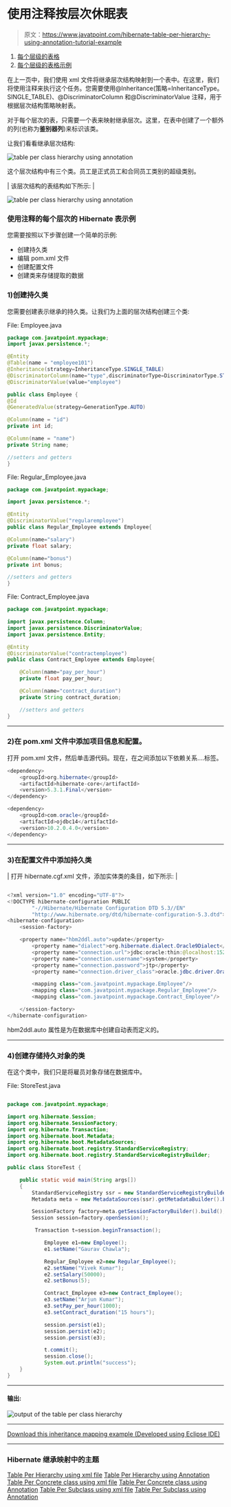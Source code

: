 # 使用注释按层次休眠表

> 原文：<https://www.javatpoint.com/hibernate-table-per-hierarchy-using-annotation-tutorial-example>

1.  [每个层级的表格](#)
2.  [每个层级的表格示例](#ex)

在上一页中，我们使用 xml 文件将继承层次结构映射到一个表中。在这里，我们将使用注释来执行这个任务。您需要使用@Inheritance(策略=InheritanceType。SINGLE_TABLE)、@DiscriminatorColumn 和@DiscriminatorValue 注释，用于根据层次结构策略映射表。

对于每个层次的表，只需要一个表来映射继承层次。这里，在表中创建了一个额外的列(也称为**鉴别器列**)来标识该类。

让我们看看继承层次结构:

![table per class hierarchy using annotation](../img/1ee88d8a251b98174368673d823b622f.png)

这个层次结构中有三个类。员工是正式员工和合同员工类别的超级类别。

| 该层次结构的表结构如下所示: |

![table per class hierarchy using annotation](../img/358fc3f8e28ba4bfaf217a5ea33d6079.png)

### 使用注释的每个层次的 Hibernate 表示例

您需要按照以下步骤创建一个简单的示例:

*   创建持久类
*   编辑 pom.xml 文件
*   创建配置文件
*   创建类来存储提取的数据

### 1)创建持久类

您需要创建表示继承的持久类。让我们为上面的层次结构创建三个类:

File: Employee.java

```java
package com.javatpoint.mypackage;
import javax.persistence.*;

@Entity
@Table(name = "employee101")
@Inheritance(strategy=InheritanceType.SINGLE_TABLE)
@DiscriminatorColumn(name="type",discriminatorType=DiscriminatorType.STRING)
@DiscriminatorValue(value="employee")

public class Employee {
@Id
@GeneratedValue(strategy=GenerationType.AUTO)

@Column(name = "id")
private int id;

@Column(name = "name")
private String name;

//setters and getters
}

```

File: Regular_Employee.java

```java
package com.javatpoint.mypackage;

import javax.persistence.*;

@Entity
@DiscriminatorValue("regularemployee")
public class Regular_Employee extends Employee{

@Column(name="salary")	
private float salary;

@Column(name="bonus")	
private int bonus;

//setters and getters
}

```

File: Contract_Employee.java

```java
package com.javatpoint.mypackage;

import javax.persistence.Column;
import javax.persistence.DiscriminatorValue;
import javax.persistence.Entity;

@Entity
@DiscriminatorValue("contractemployee")
public class Contract_Employee extends Employee{

	@Column(name="pay_per_hour")
	private float pay_per_hour;

	@Column(name="contract_duration")
	private String contract_duration;

	//setters and getters
}

```

* * *

### 2)在 pom.xml 文件中添加项目信息和配置。

打开 pom.xml 文件，然后单击源代码。现在，在<dependencies>之间添加以下依赖关系....</dependencies>标签。

```java
<dependency>
    <groupId>org.hibernate</groupId>
    <artifactId>hibernate-core</artifactId>
    <version>5.3.1.Final</version>
</dependency>

<dependency>
    <groupId>com.oracle</groupId>
    <artifactId>ojdbc14</artifactId>
    <version>10.2.0.4.0</version>
</dependency>

```

* * *

### 3)在配置文件中添加持久类

| 打开 hibernate.cgf.xml 文件，添加实体类的条目，如下所示: |

```java

<?xml version="1.0" encoding="UTF-8"?>
<!DOCTYPE hibernate-configuration PUBLIC
		"-//Hibernate/Hibernate Configuration DTD 5.3//EN"
		"http://www.hibernate.org/dtd/hibernate-configuration-5.3.dtd">
<hibernate-configuration>
    <session-factory>

    <property name="hbm2ddl.auto">update</property>  
        <property name="dialect">org.hibernate.dialect.Oracle9Dialect</property>  
        <property name="connection.url">jdbc:oracle:thin:@localhost:1521:xe</property>  
        <property name="connection.username">system</property>  
        <property name="connection.password">jtp</property>  
        <property name="connection.driver_class">oracle.jdbc.driver.OracleDriver</property> 

        <mapping class="com.javatpoint.mypackage.Employee"/>
        <mapping class="com.javatpoint.mypackage.Regular_Employee"/>
        <mapping class="com.javatpoint.mypackage.Contract_Employee"/>

    </session-factory>
</hibernate-configuration>

```

hbm2ddl.auto 属性是为在数据库中创建自动表而定义的。

* * *

### 4)创建存储持久对象的类

在这个类中，我们只是将雇员对象存储在数据库中。

File: StoreTest.java

```java

package com.javatpoint.mypackage;

import org.hibernate.Session;
import org.hibernate.SessionFactory;
import org.hibernate.Transaction;
import org.hibernate.boot.Metadata;
import org.hibernate.boot.MetadataSources;
import org.hibernate.boot.registry.StandardServiceRegistry;
import org.hibernate.boot.registry.StandardServiceRegistryBuilder;

public class StoreTest {

	public static void main(String args[])
	{
		StandardServiceRegistry ssr = new StandardServiceRegistryBuilder().configure("hibernate.cfg.xml").build();
	    Metadata meta = new MetadataSources(ssr).getMetadataBuilder().build();

		SessionFactory factory=meta.getSessionFactoryBuilder().build();
		Session session=factory.openSession();

		 Transaction t=session.beginTransaction();  

		    Employee e1=new Employee();  
		    e1.setName("Gaurav Chawla");  

		    Regular_Employee e2=new Regular_Employee();  
		    e2.setName("Vivek Kumar");  
		    e2.setSalary(50000);  
		    e2.setBonus(5);  

		    Contract_Employee e3=new Contract_Employee();  
		    e3.setName("Arjun Kumar");  
		    e3.setPay_per_hour(1000);  
		    e3.setContract_duration("15 hours");  

		    session.persist(e1);  
		    session.persist(e2);  
		    session.persist(e3);  

		    t.commit();  
		    session.close();  
		    System.out.println("success");  	
	}
}

```

* * *

#### 输出:

![output of the table per class hierarchy](../img/4e71e348a23728bc63e320321b4bde22.png)

* * *

[Download this inheritance mapping example (Developed using Eclipse IDE)](hibernatepages/src/tphannotation.zip)

* * *

### Hibernate 继承映射中的主题

[Table Per Hierarchy using xml file](hibernate-table-per-hierarchy-example-using-xml-file)
[Table Per Hierarchy using Annotation](hibernate-table-per-hierarchy-using-annotation-tutorial-example)
[Table Per Concrete class using xml file](table-per-concrete-class)
[Table Per Concrete class using Annotation](hibernate-table-per-concrete-class-using-annotation-tutorial-example)
[Table Per Subclass using xml file](table-per-subclass)
[Table Per Subclass using Annotation](hibernate-table-per-subclass-using-annotation-tutorial-example)